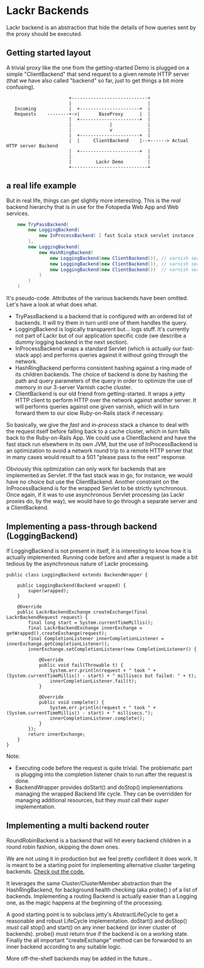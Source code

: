 Lackr Backends
==============

Lackr backend is an abstraction that hide the details of how queries sent by the proxy should be executed.

Getting started layout
----------------------

A trivial proxy like the one from the getting-started Demo is plugged on a simple "ClientBackend" that send
request to a given remote HTTP server (that we have also called "backend" so far, just to get things a bit more
confusing).

```
                       +----------------------------+
                       |                            |
   Incoming            |  +----------------------+  |
   Requests    --------+->|       BaseProxy      |  |
                       |  +----------------------+  |
                       |              |             |
                       |              v             |
                       |  +----------------------+  |
                       |  |     ClientBackend    |--+------> Actual HTTP server Backend
                       |  +----------------------+  |
                       |                            |
                       |         Lackr Demo         |
                       +----------------------------+
```

a real life example
-------------------

But in real life, things can get slightly more interesting. This is the _real_ backend hierarchy that is in
use for the Fotopedia Web App and Web services.

```java
    new TryPassBackend(
        new LoggingBackend(
            new InProcessBackend( [ fast Scala stack servlet instance ] )
        ),
        new LoggingBackend(
            new HashRingBackend(
                new LoggingBackend(new ClientBackend()), // varnish server 1
                new LoggingBackend(new ClientBackend()), // varnish server 2
                new LoggingBackend(new ClientBackend())  // varnish server 3
            )
        )
    )
```

It's pseudo-code. Attributes of the various backends have been omitted. Let's have a look at what does what.

- TryPassBackend is a backend that is configured with an ordered list of backends. It will try them in turn until one
  of them handles the query.
- LoggingBackend is logically transparent but... logs stuff. It's currently not part of Lackr but of our
  application specific code (we describe a dummy logging backend in the next section).
- InProcessBackend wraps a standard Servlet (which is actually our fast-stack app) and performs queries against it
  without going through the network.
- HashRingBackend performs consistent hashing against a ring made of its children backends. The choice of backend
  is done by hashing the path and query parameters of the query in order to optimize the use of memory in our
  3-server Varnish cache cluster.
- ClientBackend is our old friend from getting-started. It wraps a jetty HTTP client to perform HTTP over the network
  against another server. It will performs queries against one given varnish, which will in turn forward them to our
  slow Ruby-on-Rails stack if necessary.

So basically, we give the *fast* and *in-process* stack a chance to deal with the request itself before falling back
to a cache cluster, which in turn falls back to the Ruby-on-Rails App. We could use a ClientBackend and have the fast
stack run elsewhere in its own JVM, but the use of InProcessBackend is an optimization to avoid a network round trip to
a remote HTTP server that in many cases would result to a 501 "please pass to the next" response.

Obviously this optimization can only work for backends that are implemented as Servlet. If the fast stack was in go,
for instance, we would have no choice but use the ClientBackend. Another constraint on the InProcessBackend is for the
wrapped Servlet to be strictly synchronous. Once again, if it was to use asynchronous Servlet processing (as Lackr
proxies do, by the way), we would have to go through a separate server and a ClientBackend.

Implementing a pass-through backend (LoggingBackend)
----------------------------------------------------

If LoggingBackend is not present in itself, it is interesting to know how it is actually implemented. Running code
before and after a request is made a bit tedious by the asynchronous nature of Lackr processing.

```
public class LoggingBackend extends BackendWrapper {

    public LoggingBackend(Backend wrapped) {
        super(wrapped);
    }

    @Override
    public LackrBackendExchange createExchange(final LackrBackendRequest request) {
        final long start = System.currentTimeMillis();
        final LackrBackendExchange innerExchange = getWrapped().createExchange(request);
        final CompletionListener innerCompletionListener = innerExchange.getCompletionListener();
        innerExchange.setCompletionListener(new CompletionListener() {

            @Override
            public void fail(Throwable t) {
                System.err.println(request + " took " + (System.currentTimeMillis() - start) + " millisecs but failed: " + t);
                innerCompletionListener.fail(t);
            }

            @Override
            public void complete() {
                System.err.println(request + " took " + (System.currentTimeMillis() - start) + " millisecs.");
                innerCompletionListener.complete();
            }
        });
        return innerExchange;
    }
}
```

Note:
- Executing code before the request is quite trivial. The problematic part is plugging into the completion listener
  chain to run after the request is done.
- BackendWrapper provides doStart() and doStop() implementations managing the wrapped Backend life cycle. They can be
  overridden for managing additional resources, but they *must* call their _super_ implementation.

Implementing a multi backend router
-----------------------------------

RoundRobinBackend is a backend that will hit every backend children in a round robin fashion, skipping the down
ones.

We are not using it in production but we feel pretty confident it does work. It is meant to be a starting point for
implementing alternative cluster targeting backends.
[Check out the code.](/src/main/java/com/fotonauts/lackr/backend/RoundRobinBackend.java)

It leverages the same Cluster/ClusterMember abstraction than the HashRingBackend, for background health checking
(aka probe() ) of a list of backends. Implementing a routing Backend is actually easier than a Logging one, as
the magic happens at the beginning of the processing.

A good starting point is to subclass jetty's AbstractLifeCycle to get a reasonable and robust LifeCycle
implementation. doStart() and doStop() *must* call stop() and start() on any inner backend (or inner cluster of
backends). probe() must return true if the backend is on a working state. Finally the all important "createExchange"
method can be forwarded to an inner backend according to any suitable logic.

More off-the-shelf backends may be added in the future...
